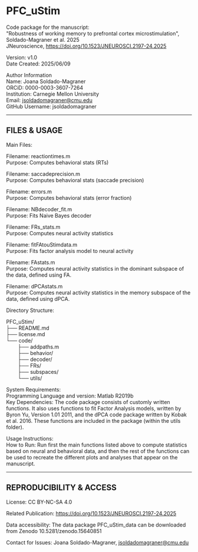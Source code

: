 # PFC_uStim

Code package for the manuscript:  
"Robustness of working memory to prefrontal cortex microstimulation", Soldado-Magraner et al. 2025  
JNeuroscience, https://doi.org/10.1523/JNEUROSCI.2197-24.2025

Version: v1.0  
Date Created: 2025/06/09

Author Information  
Name: Joana Soldado-Magraner  
ORCiD: 0000-0003-3607-7264  
Institution: Carnegie Mellon University  
Email: jsoldadomagraner@cmu.edu  
GitHub Username: jsoldadomagraner

---------------------
FILES & USAGE
---------------------

Main Files:  

   Filename: reactiontimes.m       
   Purpose:  Computes behavioral stats (RTs)      
        
   Filename: saccadeprecision.m       
   Purpose:  Computes behavioral stats (saccade precision)    
      
   Filename: errors.m       
   Purpose:  Computes behavioral stats (error fraction)    
      
   Filename: NBdecoder_fit.m      
   Purpose:  Fits Naive Bayes decoder
      
   Filename: FRs_stats.m      
   Purpose:  Computes neural activity statistics
      
   Filename: fitFAtouStimdata.m      
   Purpose:  Fits factor analysis model to neural activity
      
   Filename: FAstats.m      
   Purpose:  Computes neural activity statistics in the dominant subspace of the data, defined using FA.
      
   Filename: dPCAstats.m       
   Purpose:  Computes neural activity statistics in the memory subspace of the data, defined using dPCA.


Directory Structure:

PFC_uStim/  
├── README.md  
├── license.md  
└── code/  
&nbsp; &nbsp; &nbsp; &nbsp; ├── addpaths.m  
&nbsp; &nbsp; &nbsp; &nbsp; ├── behavior/  
&nbsp; &nbsp; &nbsp; &nbsp; ├── decoder/  
&nbsp; &nbsp; &nbsp; &nbsp; ├── FRs/  
&nbsp; &nbsp; &nbsp; &nbsp; ├── subspaces/  
&nbsp; &nbsp; &nbsp; &nbsp; └── utils/  


System Requirements:  
   Programming Language and version: Matlab R2019b  
   Key Dependencies: The code package consists of customly written functions. It also uses functions to fit Factor Analysis models, written by Byron Yu, Version 1.01 2011, and the dPCA code package written by Kobak et al. 2016. These functions are included in the package (within the utils folder).
   

Usage Instructions:  
   How to Run: Run first the main functions listed above to compute statistics based on neural and behavioral data, and then the rest of the functions can be used to recreate the different plots and analyses that appear on the manuscript.


--------------------------
REPRODUCIBILITY & ACCESS
--------------------------

License: CC BY-NC-SA 4.0  

Related Publication: https://doi.org/10.1523/JNEUROSCI.2197-24.2025  

Data accessibility: The data package PFC_uStim_data can be downloaded from Zenodo 10.5281/zenodo.15640851

Contact for Issues: Joana Soldado-Magraner, jsoldadomagraner@cmu.edu

